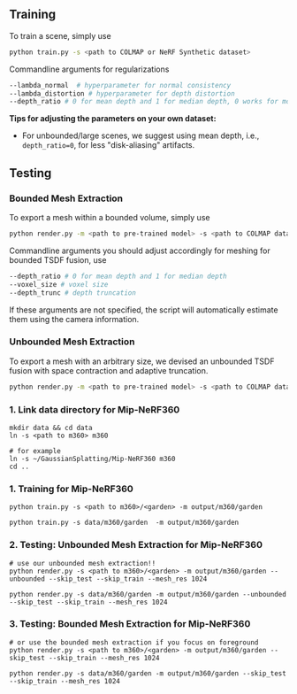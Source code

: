 ## Training
To train a scene, simply use
```bash
python train.py -s <path to COLMAP or NeRF Synthetic dataset>
```
Commandline arguments for regularizations
```bash
--lambda_normal  # hyperparameter for normal consistency
--lambda_distortion # hyperparameter for depth distortion
--depth_ratio # 0 for mean depth and 1 for median depth, 0 works for most cases
```
**Tips for adjusting the parameters on your own dataset:**
- For unbounded/large scenes, we suggest using mean depth, i.e., ``depth_ratio=0``,  for less "disk-aliasing" artifacts.


## Testing
### Bounded Mesh Extraction
To export a mesh within a bounded volume, simply use
```bash
python render.py -m <path to pre-trained model> -s <path to COLMAP dataset> 
```
Commandline arguments you should adjust accordingly for meshing for bounded TSDF fusion, use
```bash
--depth_ratio # 0 for mean depth and 1 for median depth
--voxel_size # voxel size
--depth_trunc # depth truncation
```
If these arguments are not specified, the script will automatically estimate them using the camera information.
### Unbounded Mesh Extraction
To export a mesh with an arbitrary size, we devised an unbounded TSDF fusion with space contraction and adaptive truncation.
```bash
python render.py -m <path to pre-trained model> -s <path to COLMAP dataset> --mesh_res 1024
```

### 1. Link data directory for Mip-NeRF360
```shell
mkdir data && cd data
ln -s <path to m360> m360

# for example 
ln -s ~/GaussianSplatting/Mip-NeRF360 m360
cd ..
```

### 1. Training for Mip-NeRF360  
 
```shell
python train.py -s <path to m360>/<garden> -m output/m360/garden

python train.py -s data/m360/garden  -m output/m360/garden
```

### 2. Testing: Unbounded Mesh Extraction for Mip-NeRF360  
```shell
# use our unbounded mesh extraction!!
python render.py -s <path to m360>/<garden> -m output/m360/garden --unbounded --skip_test --skip_train --mesh_res 1024

python render.py -s data/m360/garden -m output/m360/garden --unbounded --skip_test --skip_train --mesh_res 1024
```

### 3. Testing: Bounded Mesh Extraction for Mip-NeRF360  
```shell
# or use the bounded mesh extraction if you focus on foreground
python render.py -s <path to m360>/<garden> -m output/m360/garden --skip_test --skip_train --mesh_res 1024

python render.py -s data/m360/garden -m output/m360/garden --skip_test --skip_train --mesh_res 1024
```